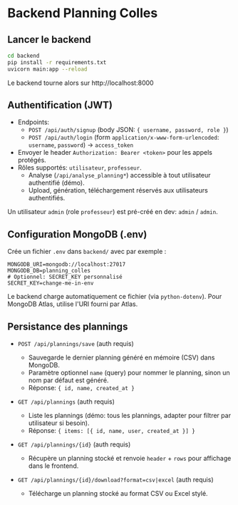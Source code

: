 # Backend Planning Colles

## Lancer le backend

```bash
cd backend
pip install -r requirements.txt
uvicorn main:app --reload
```
Le backend tourne alors sur http://localhost:8000

## Authentification (JWT)

- Endpoints:
  - `POST /api/auth/signup` (body JSON: `{ username, password, role }`)
  - `POST /api/auth/login` (form `application/x-www-form-urlencoded`: `username`, `password`) → `access_token`
- Envoyer le header `Authorization: Bearer <token>` pour les appels protégés.
- Rôles supportés: `utilisateur`, `professeur`.
  - Analyse (`/api/analyse_planning*`) accessible à tout utilisateur authentifié (démo).
  - Upload, génération, téléchargement réservés aux utilisateurs authentifiés.

Un utilisateur `admin` (role `professeur`) est pré-créé en dev: `admin` / `admin`.

## Configuration MongoDB (.env)

Crée un fichier `.env` dans `backend/` avec par exemple :

```
MONGODB_URI=mongodb://localhost:27017
MONGODB_DB=planning_colles
# Optionnel: SECRET_KEY personnalisé
SECRET_KEY=change-me-in-env
```

Le backend charge automatiquement ce fichier (via `python-dotenv`). Pour MongoDB Atlas, utilise l'URI fourni par Atlas.

## Persistance des plannings

- `POST /api/plannings/save` (auth requis)
  - Sauvegarde le dernier planning généré en mémoire (CSV) dans MongoDB.
  - Paramètre optionnel `name` (query) pour nommer le planning, sinon un nom par défaut est généré.
  - Réponse: `{ id, name, created_at }`

- `GET /api/plannings` (auth requis)
  - Liste les plannings (démo: tous les plannings, adapter pour filtrer par utilisateur si besoin).
  - Réponse: `{ items: [{ id, name, user, created_at }] }`

- `GET /api/plannings/{id}` (auth requis)
  - Récupère un planning stocké et renvoie `header` + `rows` pour affichage dans le frontend.

- `GET /api/plannings/{id}/download?format=csv|excel` (auth requis)
  - Télécharge un planning stocké au format CSV ou Excel stylé.